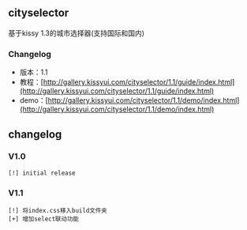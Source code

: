 ## cityselector

基于kissy 1.3的城市选择器(支持国际和国内)

### Changelog
* 版本：1.1
* 教程：[http://gallery.kissyui.com/cityselector/1.1/guide/index.html](http://gallery.kissyui.com/cityselector/1.1/guide/index.html)
* demo：[http://gallery.kissyui.com/cityselector/1.1/demo/index.html](http://gallery.kissyui.com/cityselector/1.1/demo/index.html)

## changelog

### V1.0

	[!] initial release

### V1.1

    [!] 将index.css移入build文件夹
    [+] 增加select联动功能